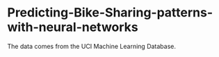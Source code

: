 # Predicting-Bike-Sharing-patterns-with-neural-networks

The data comes from the UCI Machine Learning Database.

